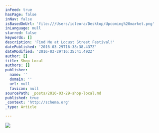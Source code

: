 ```yaml
---
inFeed: true
hasPage: false
inNav: false
isBasedOnUrl: 'file:///Users/icleora/Desktop/Upcoming%20market.png'
inLanguage: null
starred: false
keywords: []
description: 'Find Me at Locust Street Festival!'
datePublished: '2016-03-29T16:38:38.437Z'
dateModified: '2016-03-29T16:35:41.492Z'
author: []
title: Shop Local
authors: []
publisher:
  name: ''
  domain: ''
  url: null
  favicon: null
sourcePath: _posts/2016-03-29-shop-local.md
published: true
_context: 'http://schema.org'
_type: Article

---
```

![](https://the-grid-user-content.s3-us-west-2.amazonaws.com/83105afe-880f-4839-8649-8f036bacaa1b.jpg)